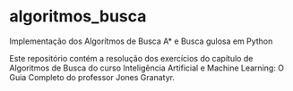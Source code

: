 # algoritmos_busca
Implementação dos Algorítmos de Busca A* e Busca gulosa em Python

Este repositório contém a resolução dos exercícios do capítulo de Algoritmos de Busca do curso Inteligência Artificial e Machine Learning: O Guia Completo do professor Jones Granatyr.
